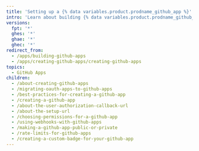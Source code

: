 ```yaml
---
title: 'Setting up a {% data variables.product.prodname_github_app %}'
intro: 'Learn about building {% data variables.product.prodname_github_apps %}.'
versions:
  fpt: '*'
  ghes: '*'
  ghae: '*'
  ghec: '*'
redirect_from:
  - /apps/building-github-apps
  - /apps/creating-github-apps/creating-github-apps
topics:
  - GitHub Apps
children:
  - /about-creating-github-apps
  - /migrating-oauth-apps-to-github-apps
  - /best-practices-for-creating-a-github-app
  - /creating-a-github-app
  - /about-the-user-authorization-callback-url
  - /about-the-setup-url
  - /choosing-permissions-for-a-github-app
  - /using-webhooks-with-github-apps
  - /making-a-github-app-public-or-private
  - /rate-limits-for-github-apps
  - /creating-a-custom-badge-for-your-github-app
---
```


